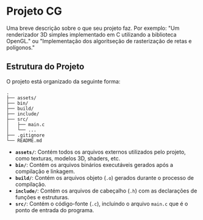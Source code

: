 # Projeto CG

Uma breve descrição sobre o que seu projeto faz. Por exemplo: "Um renderizador 3D simples implementado em C utilizando a biblioteca OpenGL." ou "Implementação dos algoritseção de rasterização de retas e polígonos."

## Estrutura do Projeto

O projeto está organizado da seguinte forma:

```
.
├── assets/
├── bin/
├── build/
├── include/
├── src/
│   ├── main.c
│   └── ...
├── .gitignore
└── README.md
```

  - **`assets/`**: Contém todos os arquivos externos utilizados pelo projeto, como texturas, modelos 3D, shaders, etc.
  - **`bin/`**: Contém os arquivos binários executáveis gerados após a compilação e linkagem.
  - **`build/`**: Contém os arquivos objeto (`.o`) gerados durante o processo de compilação.
  - **`include/`**: Contém os arquivos de cabeçalho (`.h`) com as declarações de funções e estruturas.
  - **`src/`**: Contém o código-fonte (`.c`), incluindo o arquivo `main.c` que é o ponto de entrada do programa.
